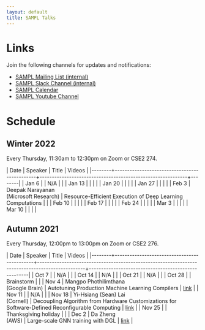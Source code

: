 ```yaml
---
layout: default
title: SAMPL Talks
---
```


# Links

Join the following channels for updates and notifications:

- [SAMPL Mailing List (internal)](https://mailman.cs.washington.edu/mailman/admin/sampl)
- [SAMPL Slack Channel (internal)](https://uw-cse.slack.com/archives/C9DE9ES9Z)
- [SAMPL Calendar](https://calendar.google.com/calendar/embed?src=cs.washington.edu_ek1s98h0oj1b4b49m2t69f5peo%40group.calendar.google.com&ctz=America%2FLos_Angeles)
- [SAMPL Youtube Channel](https://www.youtube.com/channel/UCYZ98EiUAI-KkBSyuml155Q)


# Schedule

## Winter 2022

Every Thursday, 11:30am to 12:30pm on Zoom or CSE2 274.

| Date   | Speaker                                      | Title                                                      | Videos |
|--------+----------------------------------------------+------------------------------------------------------------+--------|
| Jan 6  |                                              | N/A                                                        |        |
| Jan 13 |                                              |                                                            |        |
| Jan 20 |                                              |                                                            |        |
| Jan 27 |                                              |                                                            |        |
| Feb 3  | Deepak Narayanan <br /> (Microsoft Research) | Resource-Efficient Execution of Deep Learning Computations |        |
| Feb 10 |                                              |                                                            |        |
| Feb 17 |                                              |                                                            |        |
| Feb 24 |                                              |                                                            |        |
| Mar 3  |                                              |                                                            |        |
| Mar 10 |                                              |                                                            |        |

## Autumn 2021

Every Thursday, 12:00pm to 13:00pm on Zoom or CSE2 276. 

| Date   | Speaker                                     | Title                                                                                           | Videos                                              |
|--------+---------------------------------------------+-------------------------------------------------------------------------------------------------+-----------------------------------------------------|
| Oct 7  |                                             | N/A                                                                                             |                                                     |
| Oct 14 |                                             | N/A                                                                                             |                                                     |
| Oct 21 |                                             | N/A                                                                                             |                                                     |
| Oct 28 |                                             | Brainstorm                                                                                      |                                                     |
| Nov 4  | Mangpo Phothilimthana <br /> (Google Brain) | Autotuning Production Machine Learning Compilers                                                | [link](https://www.youtube.com/watch?v=esD_zvAf49I) |
| Nov 11 |                                             | N/A                                                                                             |                                                     |
| Nov 18 | Yi-Hsiang (Sean) Lai <br /> (Cornell)       | Decoupling Algorithm from Hardware Customizations for Software-Defined Reconfigurable Computing | [link](https://www.youtube.com/watch?v=6F7cQN5pmbs) |
| Nov 25 |                                             | Thanksgiving holiday                                                                            |                                                     |
| Dec 2  | Da Zheng <br /> (AWS)                       | Large-scale GNN training with DGL                                                               | [link](https://www.youtube.com/watch?v=4AhrQcoIZJ0) |
